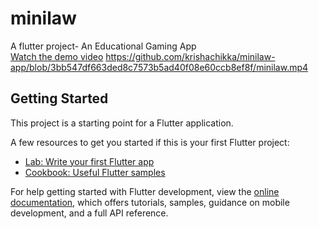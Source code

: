 # minilaw

A flutter project- An Educational Gaming App
<br>
[Watch the demo video](./minilaw.mp4)
https://github.com/krishachikka/minilaw-app/blob/3bb547df663ded8c7573b5ad40f08e60ccb8ef8f/minilaw.mp4
## Getting Started

This project is a starting point for a Flutter application.

A few resources to get you started if this is your first Flutter project:

- [Lab: Write your first Flutter app](https://docs.flutter.dev/get-started/codelab)
- [Cookbook: Useful Flutter samples](https://docs.flutter.dev/cookbook)

For help getting started with Flutter development, view the
[online documentation](https://docs.flutter.dev/), which offers tutorials,
samples, guidance on mobile development, and a full API reference.
